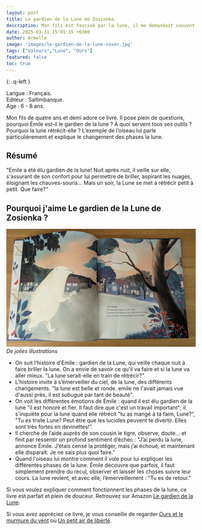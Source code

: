 ```yaml
---
layout: post
title: Le gardien de la Lune de Zosienka 
description: Mon fils est fasciné par la lune, il me demandait souvent pourquoi elle disparaissait parfois. Ce livre, plein de poésie, est vite devenu l’un de ses préférés.
date: 2025-03-31 15:01:35 +0300
author: Armelle
image: 'images/le-gardien-de-la-lune-cover.jpg'
tags: ["Valeurs","Lune", "Ours"]
featured: false
toc: true
---
```


{: .q-left }

Langue : Français.               
Editeur : Saltimbanque.     
Age :  6 - 8 ans.

Mon fils de quatre ans et demi adore ce livre. Il pose plein de questions, pourquoi Émile est-il le gardien de la lune ? À quoi servent tous ses outils ? Pourquoi la lune rétrécit-elle ? L’exemple de l’oiseau lui parle particulièrement et explique le changement des phases la lune. 

## Résumé

"Emile a été élu gardien de la lune! Nuit après nuit, il veille sur elle, s'assurant de son confort pour lui permettre de briller, aspirant les nuages, éloignant les chauves-souris... Mais un soir, la Lune se met à rétrécir petit à petit. Que faire?"

## Pourquoi j'aime Le gardien de la Lune de Zosienka ?

![De jolies illustrations](images/le-gardien-de-la-lune-int.jpg)
*De jolies illustrations*
- On suit l’histoire d'Emile : gardien de la Lune, qui veille chaque nuit à faire briller la lune. On a envie de savoir ce qu'il va faire et si la lune va aller mieux. "La lune serait-elle en train de rétrécir?"
- L’histoire invite à s’émerveiller du ciel, de la lune, des différents changements. "la lune est belle et ronde. emile ne l'avait jamais vue d'aussi près, il est subugué par tant de beauté".
- On voit les différentes émotions de Emile : quand il est élu gardien de la lune "il est honoré et fier. Il faut dire que c'est un travail important"; il s'inquiète pour la lune quand elle rétrécit "tu as mangé à ta faim, Lune?", "Tu es triste Lune? Peut être que les lucioles peuvent te divertir. Elles sont très fortes en devinettes!". 
- Il cherche de l’aide auprès de son cousin le tigre, observe, doute… et finit par ressentir un profond sentiment d’échec : "J’ai perdu la lune, annonce Émile. J’étais censé la protéger, mais j’ai échoué, et maintenant elle disparaît. Je ne sais plus quoi faire."
- Quand l'oiseau lui montre comment il vole pour lui expliquer les différentes phases de la lune. Émile découvre que parfois, il faut simplement prendre du recul, observer et laisser les choses suivre leur cours. La lune revient, et avec elle, l’émerveillement : "Tu es de retour."

Si vous voulez expliquer comment fonctionnent les phases de la lune, ce livre est parfait et plein de douceur. Retrouvez sur Amazon [Le gardien de la Lune](https://amzn.to/4jFuSlQ).

Si vous avez appréciez ce livre, je vous conseille de regarder [Ours et le murmure du vent](https://ludichou.com/ours-et-le-murmure-du-vent) ou [Un petit air de liberté](https://ludichou.com/un-petit-air-de-liberte).

